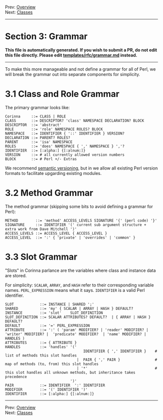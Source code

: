 Prev: [Overview](overview.md)   
Next: [Classes](classes.md)

---

# Section 3: Grammar

**This file is automatically generated. If you wish to submit a PR, do not
edit this file directly. Please edit
[templates/rfc/grammar.md](https://github.com/Ovid/Cor/tree/master/templates/rfc/grammar.md) instead.**

---

To make this more manageable and not define a grammar for all of Perl, we will break the grammar out into separate components for simplicity.

# 3.1 Class and Role Grammar
The primary grammar looks like:

```
Corinna     ::= CLASS | ROLE
CLASS       ::= DESCRIPTOR? 'class' NAMESPACE DECLARATION? BLOCK
DESCRIPTOR  ::= 'abstract'
ROLE        ::= 'role' NAMESPACE ROLES? BLOCK
NAMESPACE   ::= IDENTIFIER { '::' IDENTIFIER } VERSION? 
DECLARATION ::= PARENT? ROLES?
PARENT      ::= 'isa' NAMESPACE
ROLES       ::= 'does' NAMESPACE { ',' NAMESPACE } ','?
IDENTIFIER  ::= [:alpha:] {[:alnum:]}
VERSION     ::= # all currently allowed version numbers
BLOCK       ::= # Perl +/- Extras
```

We recommend [semantic versioning](https://semver.org/), but in we allow all
existing Perl version formats to facilitate upgarding existing modules.

# 3.2 Method Grammar
The method grammar (skipping some bits to avoid defining a grammar for Perl):

```
METHOD        ::= 'method' ACCESS_LEVELS SIGNATURE '{' (perl code) '}'
SIGNATURE     ::= IDENTIFIER '(' current sub argument structure + extra work from Dave Mitchell ')'
ACCESS_LEVELS ::= ACCESS_LEVEL { ACCESS_LEVEL }
ACCESS_LEVEL  ::= ':' { 'private' | 'overrides' | 'common' }
```

# 3.3 Slot Grammar
"Slots" in Corinna parlance are the variables where class and instance data are stored.

For simplicity: `SCALAR`, `ARRAY`, and `HASH` refer to their corresponding variable names. `PERL_EXPRESSION` means what it says. `IDENTIFIER` is a valid Perl identifier.

```
SLOT            ::= INSTANCE | SHARED ';'
SHARED          ::= 'my' { SCALAR | ARRAY | HASH } DEFAULT?
INSTANCE        ::= 'slot'    SLOT_DEFINITION
SLOT_DEFINITION ::= SCALAR ATTRIBUTES? DEFAULT?  | { ARRAY | HASH } DEFAULT? 
DEFAULT         ::= '=' PERL_EXPRESSION
ATTRIBUTE       ::= ':' ( 'param' MODIFIER? | 'reader' MODIFIER? | 'writer' MODIFIER? |  'predicate' MODIFIER?  | 'name' MODIFIER? | HANDLES )
ATTRIBUTES      ::= { ATTRIBUTE }
HANDLES         ::= 'handles' '(' 
                                    IDENTIFIER { ',' IDENTIFIER }    # list of methods this slot handles
                                 |  PAIR { ',' PAIR }                # map of methods (to, from) this slot handles
                                 | '*'                               # this slot handles all unknown methods, but inheritance takes precedence
                              ')'
PAIR            ::= IDENTIFIER  ':' IDENTIFIER
MODIFIER        ::= '(' IDENTIFIER ')'
IDENTIFIER      ::= [:alpha:] {[:alnum:]}
```


---

Prev: [Overview](overview.md)   
Next: [Classes](classes.md)
